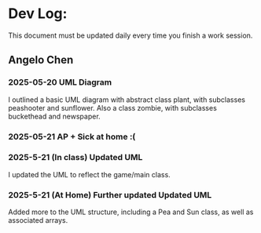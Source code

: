 # Dev Log:

This document must be updated daily every time you finish a work session.

## Angelo Chen

### 2025-05-20 UML Diagram
 I outlined a basic UML diagram with abstract class plant, with subclasses peashooter and sunflower. Also a class zombie, with subclasses buckethead and newspaper.

### 2025-05-21 AP + Sick at home :(

### 2025-5-21 (In class) Updated UML
 I updated the UML to reflect the game/main class.

### 2025-5-21 (At Home) Further updated Updated UML
 Added more to the UML structure, including a Pea and Sun class, as well as associated arrays. 
